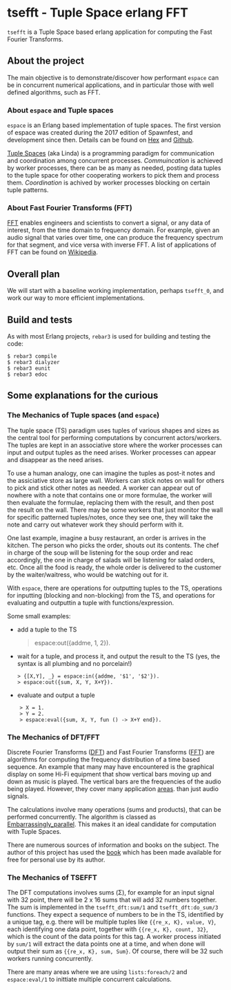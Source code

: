 # tsefft - Tuple Space erlang FFT

`tsefft` is a Tuple Space based erlang application for computing the
Fast Fourier Transforms.

## About the project

The main objective is to demonstrate/discover how performant `espace`
can be in concurrent numerical applications, and in particular those
with well defined algorithms, such as FFT.

### About `espace` and Tuple spaces

`espace` is an Erlang based implementation of tuple spaces. The first
version of espace was created during the 2017 edition of Spawnfest,
and development since then. Details can be found on
[Hex](https://hex.pm/packages/espace) and
[Github](https://github.com/fredyouhanaie/espace).

[Tuple Spaces](https://en.wikipedia.org/wiki/Tuple_space) (aka Linda)
is a programming paradigm for communication and coordination among
concurrent processes.  _Commuincation_ is achieved by worker
processes, there can be as many as needed, posting data tuples to the
tuple space for other cooperating workers to pick them and process
them.  _Coordination_ is achived by worker processes blocking on
certain tuple patterns.

### About Fast Fourier Transforms (FFT)

[FFT](https://en.wikipedia.org/wiki/Fast_Fourier_transform) enables
engineers and scientists to convert a signal, or any data of interest,
from the time domain to frequency domain. For example, given an audio
signal that varies over time, one can produce the frequency spectrum
for that segment, and vice versa with inverse FFT. A list of
applications of FFT can be found on
[Wikipedia](https://en.wikipedia.org/wiki/Discrete_Fourier_transform#Applications).

## Overall plan

We will start with a baseline working implementation, perhaps
`tsefft_0`, and work our way to more efficient implementations.

## Build and tests

As with most Erlang projects, `rebar3` is used for building and
testing the code:

    $ rebar3 compile
	$ rebar3 dialyzer
	$ rebar3 eunit
	$ rebar3 edoc

## Some explanations for the curious

### The Mechanics of Tuple spaces (and `espace`)

The tuple space (TS) paradigm uses tuples of various shapes and sizes
as the central tool for performing computations by concurrent
actors/workers. The tuples are kept in an associative store where the
worker processes can input and output tuples as the need
arises. Worker processes can appear and disappear as the need arises.

To use a human analogy, one can imagine the tuples as post-it notes
and the assiciative store as large wall. Workers can stick notes on
wall for others to pick and stick other notes as needed. A worker can
appear out of nowhere with a note that contains one or more formulae,
the worker will then evaluate the formulae, replacing them with the
result, and then post the result on the wall. There may be some
workers that just monitor the wall for specific patterned
tuples/notes, once they see one, they will take the note and carry out
whatever work they should perform with it.

One last example, imagine a busy restaurant, an order is arrives in
the kitchen. The person who picks the order, shouts out its
contents. The chef in charge of the soup will be listening for the
soup order and reac accordingly, the one in charge of salads will be
listening for salad orders, etc. Once all the food is ready, the whole
order is delivered to the customer by the waiter/waitress, who would
be watching out for it.

With `espace`, there are operations for outputting tuples to the TS,
operations for inputting (blocking and non-blocking) from the TS, and
operations for evaluating and outputtin a tuple with
functions/expression.

Some small examples:

* add a tuple to the TS

	> espace:out({addme, 1, 2}).
  
* wait for a tuple, and process it, and output the result to the TS
  (yes, the syntax is all plumbing and no porcelain!)
  
	  > {[X,Y], _} = espace:in({addme, '$1', '$2'}).
	  > espace:out({sum, X, Y, X+Y}).

* evaluate and output a tuple

```
	> X = 1.
	> Y = 2.
	> espace:eval({sum, X, Y, fun () -> X+Y end}).
```


### The Mechanics of DFT/FFT

Discrete Fourier Transforms
([DFT](https://en.wikipedia.org/wiki/Discrete_Fourier_transform)) and
Fast Fourier Transforms
([FFT](https://en.wikipedia.org/wiki/Fast_Fourier_transform)) are
algorithms for computing the frequency distribution of a time based
sequence. An example that many may have encountered is the graphical
display on some Hi-Fi equipment that show vertical bars moving up and
down as music is played. The vertical bars are the frequencies of the
audio being played. However, they cover many application
[areas](https://en.wikipedia.org/wiki/Discrete_Fourier_transform#Applications).
than just audio signals.

The calculations involve many operations (sums and products), that can
be performed concurrently. The algorithm is classed as
[Embarrassingly_parallel](https://en.wikipedia.org/wiki/Embarrassingly_parallel).
This makes it an ideal candidate for computation with Tuple Spaces.

There are numerous sources of information and books on the
subject. The author of this project has used the
[book](http://www.dspguide.com/pdfbook.htm) which has been made
available for free for personal use by its author.

### The Mechanics of TSEFFT

The DFT computations involves sums (&Sigma;), for example for an input
signal with 32 point, there will be 2 x 16 sums that will add 32
numbers together. The sum is implemented in the `tsefft_dft:sum/1` and
`tsefft_dft:do_sum/3` functions. They expect a sequence of numbers to
be in the TS, identified by a unique tag, e.g. there will be multiple
tuples like `{{re_x, K}, value, V}`, each identifying one data point,
together with `{{re_x, K}, count, 32}`, which is the count of the data
points for this tag. A worker process initiated by `sum/1` will
extract the data points one at a time, and when done will output their
sum as `{{re_x, K}, sum, Sum}`. Of course, there will be 32 such
workers running concurrently.

There are many areas where we are using `lists:foreach/2` and
`espace:eval/1` to inittiate multiple concurrent calculations.

